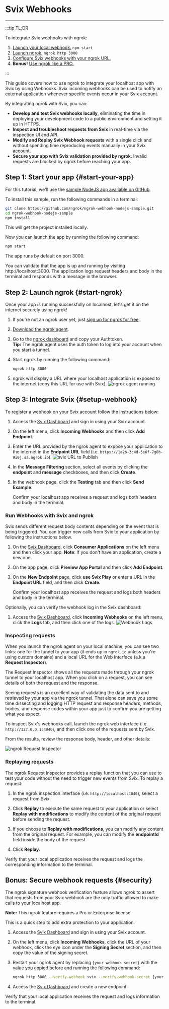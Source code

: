 # Svix Webhooks
------------

:::tip TL;DR

To integrate Svix webhooks with ngrok:
1. [Launch your local webhook.](#start-your-app) `npm start`
1. [Launch ngrok.](#start-ngrok) `ngrok http 3000`
1. [Configure Svix webhooks with your ngrok URL.](#setup-webhook)
1. **Bonus!** [Use ngrok like a PRO.](#security)

:::


This guide covers how to use ngrok to integrate your localhost app with Svix by using Webhooks.
Svix incoming webhooks can be used to notify an external application whenever specific events occur in your Svix account. 

By integrating ngrok with Svix, you can:

- **Develop and test Svix webhooks locally**, eliminating the time in deploying your development code to a public environment and setting it up in HTTPS.
- **Inspect and troubleshoot requests from Svix** in real-time via the inspection UI and API.
- **Modify and Replay Svix Webhook requests** with a single click and without spending time reproducing events manually in your Svix account.
- **Secure your app with Svix validation provided by ngrok**. Invalid requests are blocked by ngrok before reaching your app.


## **Step 1**: Start your app {#start-your-app}

For this tutorial, we'll use the [sample NodeJS app available on GitHub](https://github.com/ngrok/ngrok-webhook-nodejs-sample). 

To install this sample, run the following commands in a terminal:

```bash
git clone https://github.com/ngrok/ngrok-webhook-nodejs-sample.git
cd ngrok-webhook-nodejs-sample
npm install
```

This will get the project installed locally.

Now you can launch the app by running the following command: 

```bash
npm start
```

The app runs by default on port 3000. 

You can validate that the app is up and running by visiting http://localhost:3000. The application logs request headers and body in the terminal and responds with a message in the browser.


## **Step 2**: Launch ngrok {#start-ngrok}

Once your app is running successfully on localhost, let's get it on the internet securely using ngrok! 

1. If you're not an ngrok user yet, just [sign up for ngrok for free](https://ngrok.com/signup).

1. [Download the ngrok agent](https://ngrok.com/download).

1. Go to the [ngrok dashboard](https://dashboard.ngrok.com) and copy your Authtoken. <br />
    **Tip:** The ngrok agent uses the auth token to log into your account when you start a tunnel.
    
1. Start ngrok by running the following command:
    ```bash
    ngrok http 3000
    ```

1. ngrok will display a URL where your localhost application is exposed to the internet (copy this URL for use with Svix).
    ![ngrok agent running](/img/integrations/launch_ngrok_tunnel.png)


## **Step 3**: Integrate  Svix {#setup-webhook}

To register a webhook on your Svix account follow the instructions below:

1. Access the [Svix Dashboard](https://dashboard.svix.com/) and sign in using your Svix account.

1. On the left menu, click **Incoming Webhooks** and then click **Add Endpoint**.

1. Enter the URL provided by the ngrok agent to expose your application to the internet in the **Endpoint URL** field (i.e. `https://1a2b-3c4d-5e6f-7g8h-9i0j.sa.ngrok.io`).
    ![svix URL to Publish](img/ngrok_url_configuration_svix.png)

1. In the **Message Filtering** section, select all events by clicking the **endpoint** and **message** checkboxes, and then click **Create**.

1. In the webhook page, click the **Testing** tab and then click **Send Example**.

    Confirm your localhost app receives a request and logs both headers and body in the terminal.


### Run Webhooks with Svix and ngrok

Svix sends different request body contents depending on the event that is being triggered.
You can trigger new calls from Svix to your application by following the instructions below.

1. On the [Svix Dashboard](https://dashboard.svix.com/), click **Consumer Applications** on the left menu and then click your app.
    **Note**: If you don't have an application, create a new one.

1. On the app page, click **Preview App Portal** and then click **Add Endpoint**.

1. On the **New Endpoint** page, click **use Svix Play** or enter a URL in the **Endpoint URL** field, and then click **Create**.

    Confirm your localhost app receives the request and logs both headers and body in the terminal.

Optionally, you can verify the webhook log in the Svix dashboard:

1. Access the [Svix Dashboard](https://dashboard.svix.com/), click **Incoming Webhooks** on the left menu, click the **Logs** tab, and then click one of the logs. 
    ![Webhook Logs](img/ngrok_logs_svix.png)


### Inspecting requests

When you launch the ngrok agent on your local machine, you can see two links: one for the tunnel to your app (it ends up in `ngrok.io` unless you're using custom domains) and a local URL for the Web Interface (a.k.a **Request Inspector**).

The Request Inspector shows all the requests made through your ngrok tunnel to your localhost app. When you click on a request, you can see details of both the request and the response.

Seeing requests is an excellent way of validating the data sent to and retrieved by your app via the ngrok tunnel. That alone can save you some time dissecting and logging HTTP request and response headers, methods, bodies, and response codes within your app just to confirm you are getting what you expect.

To inspect Svix's webhooks call, launch the ngrok web interface (i.e. `http://127.0.0.1:4040`), and then click one of the requests sent by Svix.

From the results, review the response body, header, and other details:

![ngrok Request Inspector](img/ngrok_introspection_svix_webhooks.png)


### Replaying requests

The ngrok Request Inspector provides a replay function that you can use to test your code without the need to trigger new events from Svix. To replay a request:

1. In the ngrok inspection interface (i.e. `http://localhost:4040`), select a request from Svix.

1. Click **Replay** to execute the same request to your application or select **Replay with modifications** to modify the content of the original request before sending the request.

1. If you choose to **Replay with modifications**, you can modify any content from the original request. For example, you can modify the **endpointId** field inside the body of the request.

1. Click **Replay**.

Verify that your local application receives the request and logs the corresponding information to the terminal.


## **Bonus**: Secure webhook requests {#security}

The ngrok signature webhook verification feature allows ngrok to assert that requests from your Svix webhook are the only traffic allowed to make calls to your localhost app.

**Note:** This ngrok feature requires a Pro or Enterprise license.

This is a quick step to add extra protection to your application.

1. Access the [Svix Dashboard](https://dashboard.svix.com/) and sign in using your Svix account.

1. On the left menu, click **Incoming Webhooks**, click the URL of your webhook, click the eye icon under the **Signing Secret** section, and then copy the value of the signing secret.

1. Restart your ngrok agent by replacing `{your webhook secret}` with the value you copied before and running the following command:
    ```bash
    ngrok http 3000 --verify-webhook svix --verify-webhook-secret {your webhook secret}
    ```

1. Access the [Svix Dashboard](https://dashboard.svix.com/) and create a new endpoint.

Verify that your local application receives the request and logs information to the terminal.
